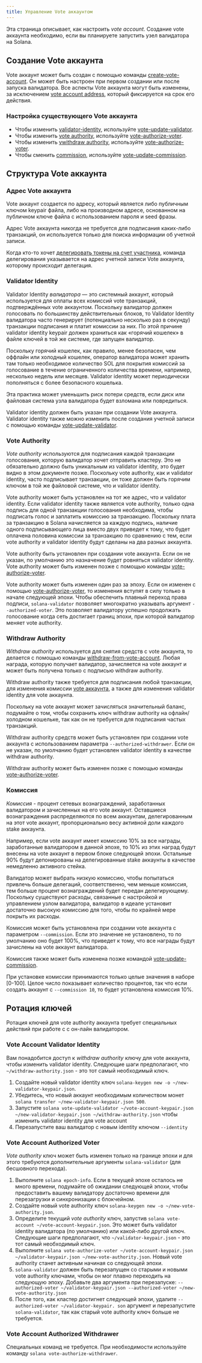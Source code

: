 ```yaml
---
title: Управление Vote аккаунтом
---
```


Эта страница описывает, как настроить _vote account_.  Создание vote аккаунта необходимо, если вы планируете запустить узел валидатора на Solana.

## Создание Vote аккаунта
Vote аккаунт может быть создан с помощью команды [create-vote-account](../cli/usage.md#solana-create-vote-account). Он может быть настроен при первом создании или после запуска валидатора.  Все аспекты Vote аккаунта могут быть изменены, за исключением [vote account address](#vote-account-address), который фиксируется на срок его действия.

### Настройка существующего Vote аккаунта
 - Чтобы изменить [validator-identity](#validator-identity), используйте [vote-update-validator](../cli/usage.md#solana-vote-update-validator).
 - Чтобы изменить [vote authority](#vote-authority), используйте [vote-authorize-voter](../cli/usage.md#solana-vote-authorize-voter).
 - Чтобы изменить [vwithdraw authority](#withdraw-authority), используйте [vote-authorize-voter](../cli/usage.md#solana-vote-authorize-withdrawer).
 - Чтобы сменить [commission](#commission), используйте [vote-update-commission](../cli/usage.md#solana-vote-update-commission).

## Структура Vote аккаунта

### Адрес Vote аккаунта
Vote аккаунт создается по адресу, который является либо публичным ключом keypair файла, либо на производном адресе, основанном на публичном ключе файла с использованием пароля и seed фразы.

Адрес Vote аккаунта никогда не требуется для подписания каких-либо транзакций, он используется только для поиска информации об учетной записи.

Когда кто-то хочет [делегировать токены на счет участника](../staking.md), команда делегирования указывается на адрес учетной записи Vote аккаунта, которому происходит делегация.

### Validator Identity

Validator Identity _валидатора_ — это системный аккаунт, который используется для оплаты всех комиссий vote транзакций, подтверждённых vote аккаунтом. Поскольку валидатор должен голосовать по большинству действительных блоков, то Validator Identity валидатора часто генерирует (потенциально несколько раз в секунду) транзакции подписания и платит комиссии за них.  По этой причине validator identity keypair должен храниться как «горячий кошелек» в файле ключей в той же системе, где запущен валидатор.

Поскольку горячий кошелек, как правило, менее безопасен, чем оффлайн или холодный кошелек, оператор валидатора может хранить там только необходимое количество SOL для покрытия комиссий за голосование в течение ограниченного количества времени, например, несколько недель или месяцев.  Validator identity может периодически пополняться с более безопасного кошелька.

Эта практика может уменьшить риск потери средств, если диск или файловая система узла валидатора будет взломана или повредиться.

Validator identity должен быть указан при создании Vote аккаунта. Validator identity также можно изменить после создания учетной записи с помощью команды [vote-update-validator](../cli/usage.md#solana-vote-update-validator).

### Vote Authority

_Vote authority_ используются для подписания каждой транзакции голосования, которую валидатор хочет отправить кластеру.  Это не обязательно должно быть уникальным из validator identity, это будет видно в этом документе позже.  Поскольку vote authority, как и validator identity, часто подписывает транзакции, он тоже должен быть горячим ключом в той же файловой системе, что и validator identity.

Vote authority может быть установлен на тот же адрес, что и validator identity. Если validator identity также является vote authority, только одна подпись для одной транзакции голосования необходима, чтобы подписать голос и заплатить комиссию за транзакцию.  Поскольку плата за транзакцию в Solana начисляется за каждую подпись, наличие одного подписывающего лица вместо двух приведет к тому, что будет оплачена половина комиссии за транзакцию по сравнению с тем, если vote authority и validator identity будут сделаны на два разных аккаунта.

Vote authority быть установлен при создании vote аккаунта.  Если он не указан, по умолчанию это назначение будет ровняться validator identity. Vote authority может быть изменен позже с помощью команды [vote-authorize-voter](../cli/usage.md#solana-vote-authorize-voter).

Vote authority может быть изменен один раз за эпоху.  Если он изменен с помощью [vote-authorize-voter](../cli/usage.md#solana-vote-authorize-voter), то изменения вступят в силу только в начале следующей эпохи. Чтобы обеспечить плавный переход права подписи, `solana-validator` позволяет многократно указывать аргумент `--authorized-voter`.  Это позволяет валидатору успешно продолжать голосование когда сеть достигает границ эпохи, при которой валидатор меняет vote authority.

### Withdraw Authority

_Withdraw authority_ используется для снятия средств с vote аккаунта, то делается с помощью команды [withdraw-from-vote-account](../cli/usage.md#solana-withdraw-from-vote-account).  Любая награда, которую получает валидатор, зачисляется на vote аккаунт и может быть получена только с подписью withdraw authority.

Withdraw authority также требуется для подписания любой транзакции, для изменения комиссии [vote аккаунта](#commission), а также для изменения validator identity для vote аккаунта.

Поскольку на vote аккаунт может зачисляться значительный баланс, подумайте о том, чтобы сохранить ключ withdraw authority на офлайн/холодном кошельке, так как он не требуется для подписания частых транзакций.

Withdraw authority средств может быть установлен при создании vote аккаунта с использованием параметра `--authorized-withdrawer`.  Если он не указан, по умолчанию будет установлен validator identity в качестве withdraw authority.

Withdraw authority может быть изменен позже с помощью команды [vote-authorize-voter](../cli/usage.md#solana-vote-authorize-withdrawer).

### Комиссия

_Комиссия_ - процент сетевых вознаграждений, заработанных валидатором и зачисленных на его vote аккаунт.  Оставшиеся вознаграждения распределяются по всем аккаунтам, делегированным на этот vote аккаунт, пропорционально весу активной доли каждого stake аккаунта.

Например, если vote аккаунт имеет комиссию 10% за все награды, заработанные валидатором в данной эпохе, то 10% из этих наград будут внесены на vote аккаунт в первом блоке следующей эпохи. Остальные 90% будут депонированы на делегированные stake аккаунты в качестве немедленно активного стейка.

Валидатор может выбрать низкую комиссию, чтобы попытаться привлечь больше делегаций, соответственно, чем меньше комиссия, тем больше процент вознаграждений будет передан делегирующему.  Поскольку существуют расходы, связанные с настройкой и управлением узлом валидатора, валидатор в идеале установит достаточно высокую комиссию для того, чтобы по крайней мере покрыть их расходы.

Комиссия может быть установлена при создании vote аккаунта с параметром `--commission`. Если это значение не установлено, то по умолчанию оно будет 100%, что приведет к тому, что все награды будут зачислены на vote аккаунт валидатора.

Комиссия также может быть изменена позже командой [vote-update-commission](../cli/usage.md#solana-vote-update-commission).

При установке комиссии принимаются только целые значения в наборе [0-100]. Целое число показывает количество процентов, так что если создать аккаунт с `--commission 10`, то будет установлена комиссия 10%.

## Ротация ключей
Ротация ключей для vote authority аккаунта требует специальных действий при работе с с он-лайн валидатором.

### Vote Account Validator Identity

Вам понадобится доступ к _withdraw authority_ ключу для vote аккаунта, чтобы изменить validator identity.  Следующие шаги предполагают, что `~/withdraw-authority.json` - это тот самый необходимый ключ.

1. Создайте новый validator identity ключ `solana-keygen new -o ~/new-validator-keypair.json`.
2. Убедитесь, что новый аккаунт необходимым количеством монет `solana transfer ~/new-validator-keypair.json 500`.
3. Запустите `solana vote-update-validator ~/vote-account-keypair.json ~/new-validator-keypair.json ~/withdraw-authority.json` чтобы изменить validator identity для vote account
4. Перезапустите ваш валидатор с новым identity ключом `--identity`

### Vote Account Authorized Voter
_Vote authority_ ключ может быть изменен только на границе эпохи и для этого требуются дополнительные аргументы `solana-validator` (для бесшовного перехода).

1. Выполните `solana epoch-info`.  Если в текущей эпохе осталось не много времени, подумайте об ожидании следующей эпохи, чтобы предоставить вашему валидатору достаточно времени для перезагрузки и синхронизации с блокчейном.
2. Создайте новый vote authority ключ `solana-keygen new -o ~/new-vote-authority.json`.
3. Определите текущий _vote authority_ ключ, запустив `solana
vote-account ~/vote-account-keypair.json`.  Это может быть validator identity валидатора (по умолчанию) или какой-либо другой ключ.  Следующие шаги предполагают, что `~/validator-keypair.json` - это тот самый необходимый ключ.
4. Выполните `solana vote-authorize-voter ~/vote-account-keypair.json ~/validator-keypair.json ~/new-vote-authority.json`. Новый vote authority станет активным начиная со следующей эпохи.
5. `solana-validator` должен быть перезапущен со старыми и новыми vote authority ключами, чтобы он мог плавно переходить на следующую эпоху. Добавьте два аргумента при перезапуске: `--authorized-voter ~/validator-keypair.json
--authorized-voter ~/new-vote-authority.json`
6. После того, как кластер достигнет следующей эпохи, удалите `--authorized-voter ~/validator-keypair. son` аргумент и перезапустите `solana-validator`, так как старый vote authority ключ больше не требуется.


### Vote Account Authorized Withdrawer
Специальных команд не требуется.  При необходимости используйте команду `solana vote-authorize-withdrawer`.
